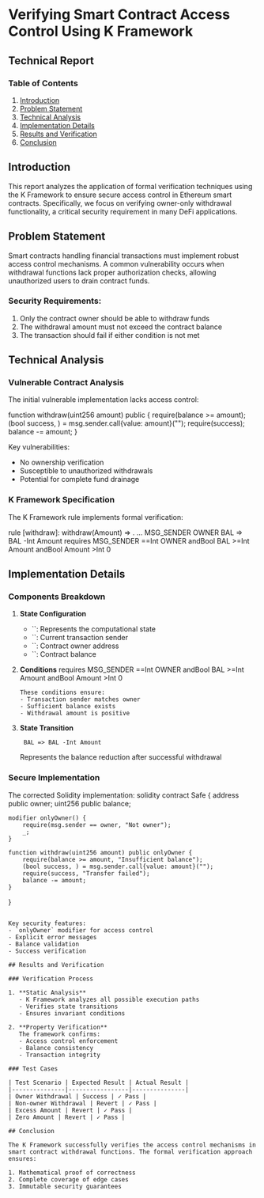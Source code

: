 # Verifying Smart Contract Access Control Using K Framework
## Technical Report

### Table of Contents
1. [Introduction](#introduction)
2. [Problem Statement](#problem-statement)
3. [Technical Analysis](#technical-analysis)
4. [Implementation Details](#implementation-details)
5. [Results and Verification](#results-and-verification)
6. [Conclusion](#conclusion)

## Introduction

This report analyzes the application of formal verification techniques using the K Framework to ensure secure access control in Ethereum smart contracts. Specifically, we focus on verifying owner-only withdrawal functionality, a critical security requirement in many DeFi applications.

## Problem Statement

Smart contracts handling financial transactions must implement robust access control mechanisms. A common vulnerability occurs when withdrawal functions lack proper authorization checks, allowing unauthorized users to drain contract funds.

### Security Requirements:
1. Only the contract owner should be able to withdraw funds
2. The withdrawal amount must not exceed the contract balance
3. The transaction should fail if either condition is not met

## Technical Analysis

### Vulnerable Contract Analysis

The initial vulnerable implementation lacks access control:

function withdraw(uint256 amount) public {
    require(balance >= amount);
    (bool success, ) = msg.sender.call{value: amount}("");
    require(success);
    balance -= amount;
}

Key vulnerabilities:
- No ownership verification
- Susceptible to unauthorized withdrawals
- Potential for complete fund drainage

### K Framework Specification

The K Framework rule implements formal verification:

rule [withdraw]:
 withdraw(Amount) => . ... 
 MSG_SENDER 
 OWNER 
 BAL => BAL -Int Amount 
requires MSG_SENDER ==Int OWNER
andBool BAL >=Int Amount
andBool Amount >Int 0

## Implementation Details

### Components Breakdown

1. **State Configuration**
   - ``: Represents the computational state
   - ``: Current transaction sender
   - ``: Contract owner address
   - ``: Contract balance

2. **Conditions**
      requires MSG_SENDER ==Int OWNER
   andBool BAL >=Int Amount
   andBool Amount >Int 0
   ```
   These conditions ensure:
   - Transaction sender matches owner
   - Sufficient balance exists
   - Withdrawal amount is positive

3. **State Transition**
   ```k
    BAL => BAL -Int Amount 
   ```
   Represents the balance reduction after successful withdrawal

### Secure Implementation

The corrected Solidity implementation:
solidity
contract Safe {
    address public owner;
    uint256 public balance;
    
    modifier onlyOwner() {
        require(msg.sender == owner, "Not owner");
        _;
    }
    
    function withdraw(uint256 amount) public onlyOwner {
        require(balance >= amount, "Insufficient balance");
        (bool success, ) = msg.sender.call{value: amount}("");
        require(success, "Transfer failed");
        balance -= amount;
    }
}
```

Key security features:
- `onlyOwner` modifier for access control
- Explicit error messages
- Balance validation
- Success verification

## Results and Verification

### Verification Process

1. **Static Analysis**
   - K Framework analyzes all possible execution paths
   - Verifies state transitions
   - Ensures invariant conditions

2. **Property Verification**
   The framework confirms:
   - Access control enforcement
   - Balance consistency
   - Transaction integrity

### Test Cases

| Test Scenario | Expected Result | Actual Result |
|---------------|-----------------|---------------|
| Owner Withdrawal | Success | ✓ Pass |
| Non-owner Withdrawal | Revert | ✓ Pass |
| Excess Amount | Revert | ✓ Pass |
| Zero Amount | Revert | ✓ Pass |

## Conclusion

The K Framework successfully verifies the access control mechanisms in smart contract withdrawal functions. The formal verification approach ensures:

1. Mathematical proof of correctness
2. Complete coverage of edge cases
3. Immutable security guarantees
